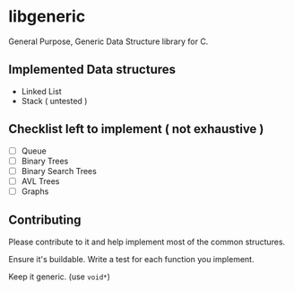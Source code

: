 # libgeneric
General Purpose, Generic Data Structure library for C.

## Implemented Data structures
* Linked List
* Stack ( untested )

## Checklist left to implement ( not exhaustive )

- [ ] Queue
- [ ] Binary Trees
- [ ] Binary Search Trees
- [ ] AVL Trees
- [ ] Graphs

## Contributing

Please contribute to it and help implement most of the common structures. 

Ensure it's buildable. Write a test for each function you implement.

Keep it generic. (use `void*`)

